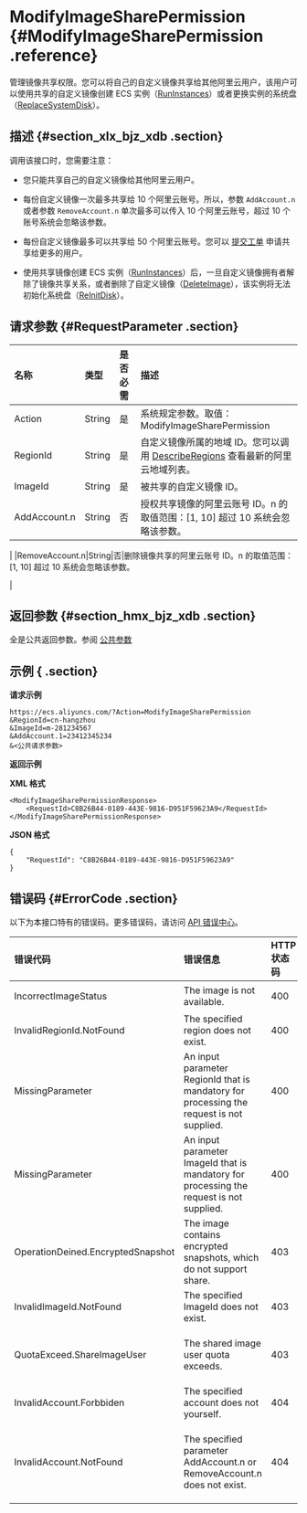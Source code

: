 # ModifyImageSharePermission {#ModifyImageSharePermission .reference}

管理镜像共享权限。您可以将自己的自定义镜像共享给其他阿里云用户，该用户可以使用共享的自定义镜像创建 ECS 实例（[RunInstances](intl.zh-CN/API参考/实例/RunInstances.md#)）或者更换实例的系统盘（[ReplaceSystemDisk](intl.zh-CN/API参考/磁盘/ReplaceSystemDisk.md#)）。

## 描述 {#section_xlx_bjz_xdb .section}

调用该接口时，您需要注意：

-   您只能共享自己的自定义镜像给其他阿里云用户。

-   每份自定义镜像一次最多共享给 10 个阿里云账号。所以，参数 `AddAccount.n` 或者参数 `RemoveAccount.n` 单次最多可以传入 10 个阿里云账号，超过 10 个账号系统会忽略该参数。

-   每份自定义镜像最多可以共享给 50 个阿里云账号。您可以 [提交工单](https://workorder-intl.console.aliyun.com/#/ticket/createIndex) 申请共享给更多的用户。

-   使用共享镜像创建 ECS 实例（[RunInstances](intl.zh-CN/API参考/实例/RunInstances.md#)）后，一旦自定义镜像拥有者解除了镜像共享关系，或者删除了自定义镜像（[DeleteImage](intl.zh-CN/API参考/镜像/DeleteImage.md#)），该实例将无法初始化系统盘（[ReInitDisk](intl.zh-CN/API参考/磁盘/ReInitDisk.md#)）。


## 请求参数 {#RequestParameter .section}

|名称|类型|是否必需|描述|
|:-|:-|:---|:-|
|Action|String|是|系统规定参数。取值：ModifyImageSharePermission|
|RegionId|String|是|自定义镜像所属的地域 ID。您可以调用 [DescribeRegions](intl.zh-CN/API参考/地域/DescribeRegions.md#) 查看最新的阿里云地域列表。|
|ImageId|String|是|被共享的自定义镜像 ID。|
|AddAccount.n|String|否|授权共享镜像的阿里云账号 ID。n 的取值范围：\[1, 10\] 超过 10 系统会忽略该参数。

|
|RemoveAccount.n|String|否|删除镜像共享的阿里云账号 ID。n 的取值范围：\[1, 10\] 超过 10 系统会忽略该参数。

|

## 返回参数 {#section_hmx_bjz_xdb .section}

全是公共返回参数。参阅 [公共参数](intl.zh-CN/API参考/调用方式/公共参数.md#commonResponseParameters)

## 示例 { .section}

**请求示例** 

```
https://ecs.aliyuncs.com/?Action=ModifyImageSharePermission
&RegionId=cn-hangzhou
&ImageId=m-281234567
&AddAccount.1=23412345234
&<公共请求参数>
```

**返回示例** 

**XML 格式**

```
<ModifyImageSharePermissionResponse>
    <RequestId>C8B26B44-0189-443E-9816-D951F59623A9</RequestId>
</ModifyImageSharePermissionResponse>
```

 **JSON 格式** 

```
{
    "RequestId": "C8B26B44-0189-443E-9816-D951F59623A9"
}
```

## 错误码 {#ErrorCode .section}

以下为本接口特有的错误码。更多错误码，请访问 [API 错误中心](https://error-center.alibabacloud.com/status/product/Ecs)。

|错误代码|错误信息|HTTP 状态码|说明|
|:---|:---|:-------|:-|
|IncorrectImageStatus|The image is not available.|400|指定的自定义镜像不可用。|
|InvalidRegionId.NotFound|The specified region does not exist.|400|指定的 `RegionId` 不存在。|
|MissingParameter|An input parameter RegionId that is mandatory for processing the request is not supplied.|400|您必须指定参数 `RegionId`。|
|MissingParameter|An input parameter ImageId that is mandatory for processing the request is not supplied.|400|您必须指定参数 `ImageId`。|
|OperationDeined.EncryptedSnapshot|The image contains encrypted snapshots, which do not support share.|403|该镜像包含加密快照，不支持共享。|
|InvalidImageId.NotFound|The specified ImageId does not exist.|403|指定的 `ImageId` 不存在。|
|QuotaExceed.ShareImageUser|The shared image user quota exceeds.|403|您最多可以将该自定义镜像共享给 50 个阿里云账号。|
|InvalidAccount.Forbbiden|The specified account does not yourself.|404|您不能共享自定义镜像给自己。|
|InvalidAccount.NotFound|The specified parameter AddAccount.n or RemoveAccount.n does not exist.|404|参数 `AddAccount.n`或者 `RemoveAccount.n` 中有不存在的账号 ID。|

